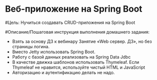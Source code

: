 # Веб-приложение на Spring Boot

#Цель:
Нучиться создавать CRUD-приложения на Spring Boot

#Описание/Пошаговая инструкция выполнения домашнего задания:
- Взять за основу ДЗ к вебинару Занятие «Web сервер. ДЗ», но без страницы логина.
- Вместо Jetty использовать Spring Boot.
- Работу с базой данных реализовать на Spring Data Jdbc
- В качестве движка шаблонов использовать Thymeleaf. Если Thymeleaf не нравится, используйте чистый HTML и JavaScript 
- Авторизацию и аутентификацию делать не надо.